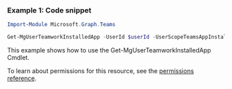 ### Example 1: Code snippet

```powershellImport-Module Microsoft.Graph.Teams

Get-MgUserTeamworkInstalledApp -UserId $userId -UserScopeTeamsAppInstallationId $userScopeTeamsAppInstallationId
```
This example shows how to use the Get-MgUserTeamworkInstalledApp Cmdlet.
To learn about permissions for this resource, see the [permissions reference](/graph/permissions-reference).

